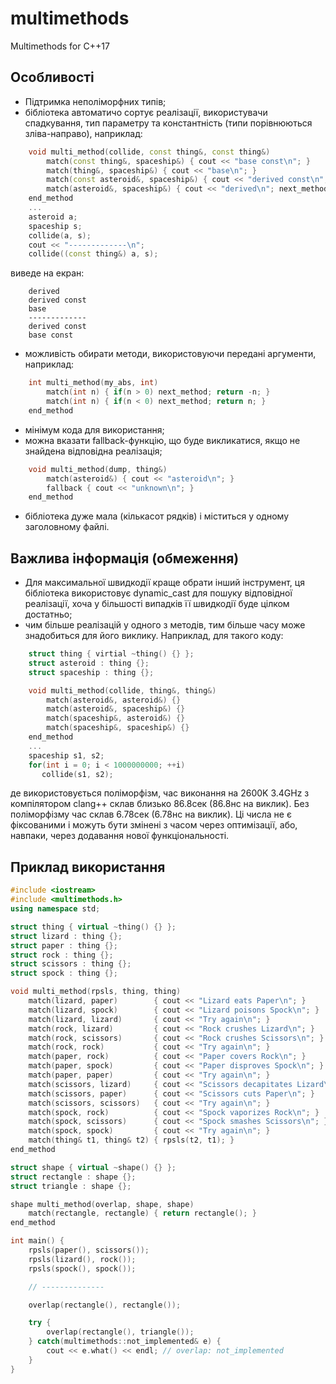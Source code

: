 # multimethods
Multimethods for C++17

## Особливості

* Підтримка неполіморфних типів;
* бібліотека автоматичо сортує реалізації, використувачи спадкування, тип параметру та константність (типи порівнюються зліва-направо), наприклад:
```C++
    void multi_method(collide, const thing&, const thing&)
        match(const thing&, spaceship&) { cout << "base const\n"; }
        match(thing&, spaceship&) { cout << "base\n"; }
        match(const asteroid&, spaceship&) { cout << "derived const\n"; next_method; }
        match(asteroid&, spaceship&) { cout << "derived\n"; next_method; }
    end_method
    ...
    asteroid a;
    spaceship s;
    collide(a, s);
    cout << "-------------\n";
    collide((const thing&) a, s);
``` 
виведе на екран:
```
    derived
    derived const
    base
    -------------
    derived const
    base const
```
* можливість обирати методи, використовуючи передані аргументи, наприклад:
```C++
    int multi_method(my_abs, int)
        match(int n) { if(n > 0) next_method; return -n; }
        match(int n) { if(n < 0) next_method; return n; }
    end_method
```
* мінімум кода для використання;
* можна вказати fallback-функцію, що буде викликатися, якщо не знайдена відповідна реалізація;
```C++
    void multi_method(dump, thing&)
        match(asteroid&) { cout << "asteroid\n"; }
        fallback { cout << "unknown\n"; }
    end_method
```
* бібліотека дуже мала (кількасот рядків) і міститься у одному заголовному файлі.

## Важлива інформація (обмеження)

* Для максимальної швидкодії краще обрати інший інструмент, ця бібліотека використовує dynamic_cast для пошуку відповідної реалізації, хоча у більшості випадків її швидкодії буде цілком достатньо;
* чим більше реалізацій у одного з методів, тим більше часу може знадобиться для його виклику. Наприклад, для такого коду:
```C++
    struct thing { virtial ~thing() {} };
    struct asteroid : thing {};
    struct spaceship : thing {};

    void multi_method(collide, thing&, thing&)
        match(asteroid&, asteroid&) {}
        match(asteroid&, spaceship&) {}
        match(spaceship&, asteroid&) {}
        match(spaceship&, spaceship&) {}
    end_method
    ...
    spaceship s1, s2;
    for(int i = 0; i < 1000000000; ++i)
       collide(s1, s2);
```
де використовується поліморфізм, час виконання на 2600K 3.4GHz з компілятором clang++ склав близько 86.8сек (86.8нс на виклик). Без поліморфізму час склав 6.78сек (6.78нс на виклик). Ці числа не є фіксованими і можуть бути змінені з часом через оптимізації, або, навпаки, через додавання нової функціональності.

## Приклад використання

```C++
#include <iostream>
#include <multimethods.h>
using namespace std;

struct thing { virtual ~thing() {} };
struct lizard : thing {};
struct paper : thing {};
struct rock : thing {};
struct scissors : thing {};
struct spock : thing {};

void multi_method(rpsls, thing, thing)
    match(lizard, paper)        { cout << "Lizard eats Paper\n"; }
    match(lizard, spock)        { cout << "Lizard poisons Spock\n"; }
    match(lizard, lizard)       { cout << "Try again\n"; }
    match(rock, lizard)         { cout << "Rock crushes Lizard\n"; }
    match(rock, scissors)       { cout << "Rock crushes Scissors\n"; }
    match(rock, rock)           { cout << "Try again\n"; }
    match(paper, rock)          { cout << "Paper covers Rock\n"; }
    match(paper, spock)         { cout << "Paper disproves Spock\n"; }
    match(paper, paper)         { cout << "Try again\n"; }
    match(scissors, lizard)     { cout << "Scissors decapitates Lizard\n"; }
    match(scissors, paper)      { cout << "Scissors cuts Paper\n"; }
    match(scissors, scissors)   { cout << "Try again\n"; }
    match(spock, rock)          { cout << "Spock vaporizes Rock\n"; }
    match(spock, scissors)      { cout << "Spock smashes Scissors\n"; }
    match(spock, spock)         { cout << "Try again\n"; }
    match(thing& t1, thing& t2) { rpsls(t2, t1); }
end_method

struct shape { virtual ~shape() {} };
struct rectangle : shape {};
struct triangle : shape {};

shape multi_method(overlap, shape, shape)
    match(rectangle, rectangle) { return rectangle(); }
end_method

int main() {
    rpsls(paper(), scissors());
    rpsls(lizard(), rock());
    rpsls(spock(), spock());

    // --------------

    overlap(rectangle(), rectangle());

    try {
        overlap(rectangle(), triangle());
    } catch(multimethods::not_implemented& e) {
        cout << e.what() << endl; // overlap: not_implemented
    }
}
```
